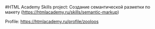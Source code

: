#HTML Academy Skills project:
Создание семантической разметки по макету
(https://htmlacademy.ru/skills/semantic-markup)

Profile: https://htmlacademy.ru/profile/zooloos